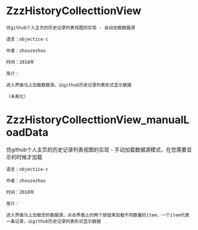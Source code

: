 # ZzzHistoryCollecttionView

	仿github个人主页的历史记录列表视图的实现 - 自动加载数据源
	
	语言：objectice-c 
	
	作者：zhouzezhou
	
	时间：2018年
	
	简介：
	
	进入界面马上加载数据源，以github历史记录列表形式显示数据
	
	（未美化）

# ZzzHistoryCollecttionView_manualLoadData

仿github个人主页的历史记录列表视图的实现 - 手动加载数据源模式，在您需要显示的时候才加载
	
	语言：objectice-c 
	
	作者：zhouzezhou
	
	时间：2018年
	
	简介：
	
	进入界面马上加载空的数据源，点击界面上的两个按钮来加载不同数量的item，一个item代表一条记录，以github历史记录列表形式显示数据
	


